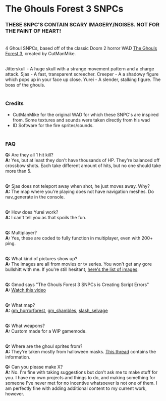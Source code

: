# The Ghouls Forest 3 SNPCs
### THESE SNPC'S CONTAIN SCARY IMAGERY/NOISES. NOT FOR THE FAINT OF HEART!<br/><br/>

4 Ghoul SNPCs, based off of the classic Doom 2 horror WAD [The Ghouls Forest 3](https://forum.zdoom.org/viewtopic.php?f=45&t=13704&sid=112f105dc6473f9756a907318123cc44), created by CutManMike.<br/><br/>

Jitterskull - A huge skull with a strange movement pattern and a charge attack.
Sjas - A fast, transparent screecher.
Creeper - A a shadowy figure which pops up in your face up close.
Yurei - A slender, stalking figure. The boss of the ghouls.<br/><br/>


### Credits
* CutManMike for the original WAD for which these SNPC's are inspired from. Some textures and sounds were taken directly from his wad
* ID Software for the fire sprites/sounds.<br/><br/>


### FAQ
**Q:** Are they all 1 hit kill?<br/>
**A:** Yes, but at least they don't have thousands of HP. They're balanced off crossbow shots. Each take different amount of hits, but no one should take more than 5.<br/><br/>

**Q:** Sjas does not teleport away when shot, he just moves away. Why?<br/>
**A:** The map where you're playing does not have navigation meshes. Do nav_generate in the console.<br/><br/>

**Q:** How does Yurei work?<br/>
**A:** I can't tell you as that spoils the fun.<br/><br/>

**Q:** Multiplayer?<br/>
**A:** Yes, these are coded to fully function in multiplayer, even with 200+ ping.<br/><br/>

**Q:** What kind of pictures show up?<br/>
**A:** The images are all from movies or tv series. You won't get any gore bullshitt with me. If you're still hesitant, [here's the list of images](https://i.imgur.com/yzbDDBF.png).<br/><br/>

**Q:** Gmod says "The Ghouls Forest 3 SNPCs is Creating Script Errors"<br/>
**A:** [Watch this video](https://www.youtube.com/watch?v=ppH2--qS9Sc)<br/><br/>

**Q:** What map?<br/>
**A:** [gm_horrorforest](https://steamcommunity.com/sharedfiles/filedetails/?id=297389768), [gm_shambles](https://steamcommunity.com/sharedfiles/filedetails/?id=151544081), [slash_selvage](https://steamcommunity.com/sharedfiles/filedetails/?id=798554357)<br/><br/>

**Q:** What weapons?<br/>
**A:** Custom made for a WIP gamemode.<br/><br/>

**Q:** Where are the ghoul sprites from?<br/>
**A:** They're taken mostly from halloween masks. [This thread](http://cutstuff.net/forum/index.php?topic=400.msg#msg) contains the information.

**Q:** Can you please make X?<br/>
**A:** No. I'm fine with taking suggestions but don't ask me to make stuff for you. I have my own projects and things to do, and making something for someone I've never met for no incentive whatsoever is not one of them. I am perfectly fine with adding additional content to my current work, however.<br/><br/>
